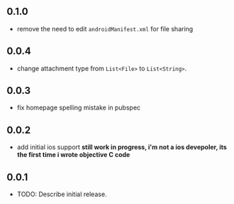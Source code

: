 ## 0.1.0
  * remove the need to edit `androidManifest.xml` for file sharing

## 0.0.4
 * change attachment type from `List<File>` to `List<String>`. 

## 0.0.3
* fix homepage spelling mistake in pubspec

## 0.0.2

* add initial ios support
**still work in progress, i'm not a ios devepoler, its the first time i wrote objective C code**


## 0.0.1

* TODO: Describe initial release.
